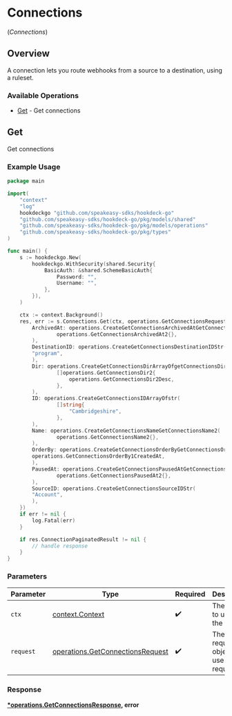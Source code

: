 # Connections
(*Connections*)

## Overview

A connection lets you route webhooks from a source to a destination, using a ruleset.

### Available Operations

* [Get](#get) - Get connections

## Get

Get connections

### Example Usage

```go
package main

import(
	"context"
	"log"
	hookdeckgo "github.com/speakeasy-sdks/hookdeck-go"
	"github.com/speakeasy-sdks/hookdeck-go/pkg/models/shared"
	"github.com/speakeasy-sdks/hookdeck-go/pkg/models/operations"
	"github.com/speakeasy-sdks/hookdeck-go/pkg/types"
)

func main() {
    s := hookdeckgo.New(
        hookdeckgo.WithSecurity(shared.Security{
            BasicAuth: &shared.SchemeBasicAuth{
                Password: "",
                Username: "",
            },
        }),
    )

    ctx := context.Background()
    res, err := s.Connections.Get(ctx, operations.GetConnectionsRequest{
        ArchivedAt: operations.CreateGetConnectionsArchivedAtGetConnectionsArchivedAt2(
                operations.GetConnectionsArchivedAt2{},
        ),
        DestinationID: operations.CreateGetConnectionsDestinationIDStr(
        "program",
        ),
        Dir: operations.CreateGetConnectionsDirArrayOfgetConnectionsDir2(
                []operations.GetConnectionsDir2{
                    operations.GetConnectionsDir2Desc,
                },
        ),
        ID: operations.CreateGetConnectionsIDArrayOfstr(
                []string{
                    "Cambridgeshire",
                },
        ),
        Name: operations.CreateGetConnectionsNameGetConnectionsName2(
                operations.GetConnectionsName2{},
        ),
        OrderBy: operations.CreateGetConnectionsOrderByGetConnectionsOrderBy1(
        operations.GetConnectionsOrderBy1CreatedAt,
        ),
        PausedAt: operations.CreateGetConnectionsPausedAtGetConnectionsPausedAt2(
                operations.GetConnectionsPausedAt2{},
        ),
        SourceID: operations.CreateGetConnectionsSourceIDStr(
        "Account",
        ),
    })
    if err != nil {
        log.Fatal(err)
    }

    if res.ConnectionPaginatedResult != nil {
        // handle response
    }
}
```

### Parameters

| Parameter                                                                            | Type                                                                                 | Required                                                                             | Description                                                                          |
| ------------------------------------------------------------------------------------ | ------------------------------------------------------------------------------------ | ------------------------------------------------------------------------------------ | ------------------------------------------------------------------------------------ |
| `ctx`                                                                                | [context.Context](https://pkg.go.dev/context#Context)                                | :heavy_check_mark:                                                                   | The context to use for the request.                                                  |
| `request`                                                                            | [operations.GetConnectionsRequest](../../models/operations/getconnectionsrequest.md) | :heavy_check_mark:                                                                   | The request object to use for the request.                                           |


### Response

**[*operations.GetConnectionsResponse](../../models/operations/getconnectionsresponse.md), error**

